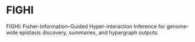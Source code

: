 # FIGHI
FIGHI: Fisher-Information–Guided Hyper-interaction Inference for genome-wide epistasis discovery, summaries, and hypergraph outputs.
